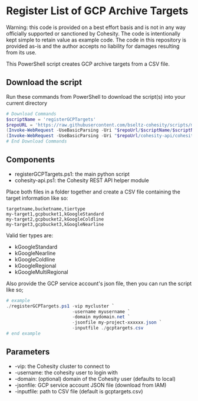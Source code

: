 # Register List of GCP Archive Targets

Warning: this code is provided on a best effort basis and is not in any way officially supported or sanctioned by Cohesity. The code is intentionally kept simple to retain value as example code. The code in this repository is provided as-is and the author accepts no liability for damages resulting from its use.

This PowerShell script creates GCP archive targets from a CSV file.

## Download the script

Run these commands from PowerShell to download the script(s) into your current directory

```powershell
# Download Commands
$scriptName = 'registerGCPTargets'
$repoURL = 'https://raw.githubusercontent.com/bseltz-cohesity/scripts/master/powershell'
(Invoke-WebRequest -UseBasicParsing -Uri "$repoUrl/$scriptName/$scriptName.ps1").content | Out-File "$scriptName.ps1"; (Get-Content "$scriptName.ps1") | Set-Content "$scriptName.ps1"
(Invoke-WebRequest -UseBasicParsing -Uri "$repoUrl/cohesity-api/cohesity-api.ps1").content | Out-File cohesity-api.ps1; (Get-Content cohesity-api.ps1) | Set-Content cohesity-api.ps1
# End Download Commands
```

## Components

* registerGCPTargets.ps1: the main python script
* cohesity-api.ps1: the Cohesity REST API helper module

Place both files in a folder together and create a CSV file containing the target information like so:

```text
targetname,bucketname,tiertype
my-target1,gcpbucket1,kGoogleStandard
my-target2,gcpbucket2,kGoogleColdline
my-target3,gcpbucket3,kGoogleNearline
```

Valid tier types are:

* kGoogleStandard
* kGoogleNearline
* kGoogleColdline
* kGoogleRegional
* kGoogleMultiRegional

Also provide the GCP service account's json file, then you can run the script like so;

```powershell
# example
./registerGCPTargets.ps1 -vip mycluster `
                         -username myusername `
                         -domain mydomain.net `
                         -jsonfile my-project-xxxxxx.json `
                         -inputfile ./gcptargets.csv
# end example
```

## Parameters

* -vip: the Cohesity cluster to connect to
* -username: the cohesity user to login with
* -domain: (optional) domain of the Cohesity user (defaults to local)
* -jsonfile: GCP service account JSON file (download from IAM)
* -inputfile: path to CSV file (default is gcptargets.csv)
